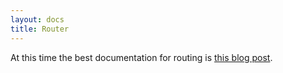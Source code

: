 ```yaml
---
layout: docs
title: Router
---
```


At this time the best documentation for routing is [this blog post](http://benjaminthomas.org/2009-11-24/bomber-routing.html).

